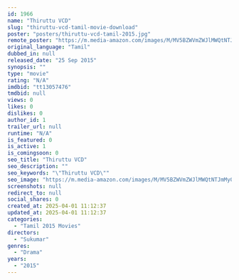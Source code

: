 ```yaml
---
id: 1966
name: "Thiruttu VCD"
slug: "thiruttu-vcd-tamil-movie-download"
poster: "posters/thiruttu-vcd-tamil-2015.jpg"
remote_poster: "https://m.media-amazon.com/images/M/MV5BZWVmZWJlMWQtNTJmMy00MDY2LWI4Y2UtZWZiMmQyNmYyMjU3XkEyXkFqcGdeQXVyNTM0MDc1ODE@._V1_SX300.jpg"
original_language: "Tamil"
dubbed_in: null
released_date: "25 Sep 2015"
synopsis: ""
type: "movie"
rating: "N/A"
imdbid: "tt13057476"
tmdbid: null
views: 0
likes: 0
dislikes: 0
author_id: 1
trailer_url: null
runtime: "N/A"
is_featured: 0
is_active: 1
is_comingsoon: 0
seo_title: "Thiruttu VCD"
seo_description: ""
seo_keywords: "\"Thiruttu VCD\""
seo_image: "https://m.media-amazon.com/images/M/MV5BZWVmZWJlMWQtNTJmMy00MDY2LWI4Y2UtZWZiMmQyNmYyMjU3XkEyXkFqcGdeQXVyNTM0MDc1ODE@._V1_SX300.jpg"
screenshots: null
redirect_to: null
social_shares: 0
created_at: 2025-04-01 11:12:37
updated_at: 2025-04-01 11:12:37
categories:
  - "Tamil 2015 Movies"
directors:
  - "Sukumar"
genres:
  - "Drama"
years:
  - "2015"
---
```

